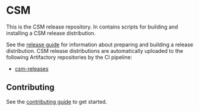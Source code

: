 # CSM

This is the CSM release repository. In contains scripts for building and
installing a CSM release distribution.

See the [release guide](build/README.md) for information about preparing and
building a release distribution. CSM release distributions are automatically
uploaded to the following Artifactory repositories by the CI pipeline:

- [csm-releases](https://artifactory.algol60.net/ui/repos/tree/General/csm-releases/csm)


## Contributing

See the [contributing guide](CONTRIBUTING.md) to get started.
